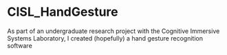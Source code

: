 # CISL_HandGesture
As part of an undergraduate research project with the Cognitive Immersive Systems Laboratory, I created (hopefully) a hand gesture recognition software
